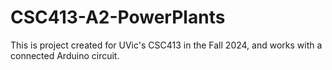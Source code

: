 # CSC413-A2-PowerPlants
This is project created for UVic's CSC413 in the Fall 2024, and works with a connected Arduino circuit.
